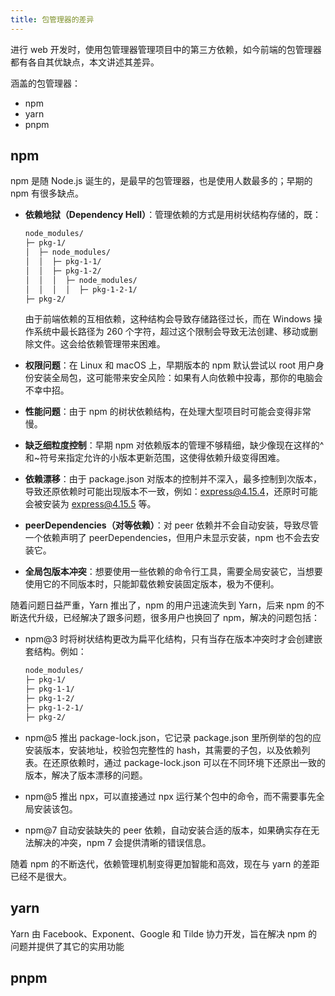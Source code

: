 ```yaml
---
title: 包管理器的差异
---
```


进行 web 开发时，使用包管理器管理项目中的第三方依赖，如今前端的包管理器都有各自其优缺点，本文讲述其差异。

涵盖的包管理器：

- npm
- yarn
- pnpm

## npm

npm 是随 Node.js 诞生的，是最早的包管理器，也是使用人数最多的；早期的 npm 有很多缺点。

- **依赖地狱（Dependency Hell）**：管理依赖的方式是用树状结构存储的，既：

  ```bash
  node_modules/
  ├─ pkg-1/
  │  ├─ node_modules/
  │  │  ├─ pkg-1-1/
  │  │  ├─ pkg-1-2/
  │  │  │  ├─ node_modules/
  │  │  │  │  ├─ pkg-1-2-1/
  ├─ pkg-2/
  ```

  由于前端依赖的互相依赖，这种结构会导致存储路径过长，而在 Windows 操作系统中最长路径为 260 个字符，超过这个限制会导致无法创建、移动或删除文件。这会给依赖管理带来困难。

- **权限问题**：在 Linux 和 macOS 上，早期版本的 npm 默认尝试以 root 用户身份安装全局包，这可能带来安全风险：如果有人向依赖中投毒，那你的电脑会不幸中招。

- **性能问题**：由于 npm 的树状依赖结构，在处理大型项目时可能会变得非常慢。

- **缺乏细粒度控制**：早期 npm 对依赖版本的管理不够精细，缺少像现在这样的^和~符号来指定允许的小版本更新范围，这使得依赖升级变得困难。

- **依赖漂移**：由于 package.json 对版本的控制并不深入，最多控制到次版本，导致还原依赖时可能出现版本不一致，例如：express@4.15.4，还原时可能会被安装为 express@4.15.5 等。

- **peerDependencies（对等依赖）**：对 peer 依赖并不会自动安装，导致尽管一个依赖声明了 peerDependencies，但用户未显示安装，npm 也不会去安装它。

- **全局包版本冲突**：想要使用一些依赖的命令行工具，需要全局安装它，当想要使用它的不同版本时，只能卸载依赖安装固定版本，极为不便利。

随着问题日益严重，Yarn 推出了，npm 的用户迅速流失到 Yarn，后来 npm 的不断迭代升级，已经解决了跟多问题，很多用户也换回了 npm，解决的问题包括：

- npm@3 时将树状结构更改为扁平化结构，只有当存在版本冲突时才会创建嵌套结构。例如：
  ```bash
  node_modules/
  ├─ pkg-1/
  ├─ pkg-1-1/
  ├─ pkg-1-2/
  ├─ pkg-1-2-1/
  ├─ pkg-2/
  ```
- npm@5 推出 package-lock.json，它记录 package.json 里所例举的包的应安装版本，安装地址，校验包完整性的 hash，其需要的子包，以及依赖列表。在还原依赖时，通过 package-lock.json 可以在不同环境下还原出一致的版本，解决了版本漂移的问题。

- npm@5 推出 npx，可以直接通过 npx 运行某个包中的命令，而不需要事先全局安装该包。

- npm@7 自动安装缺失的 peer 依赖，自动安装合适的版本，如果确实存在无法解决的冲突，npm 7 会提供清晰的错误信息。

随着 npm 的不断迭代，依赖管理机制变得更加智能和高效，现在与 yarn 的差距已经不是很大。

## yarn

Yarn 由 Facebook、Exponent、Google 和 Tilde 协力开发，旨在解决 npm 的问题并提供了其它的实用功能

## pnpm
